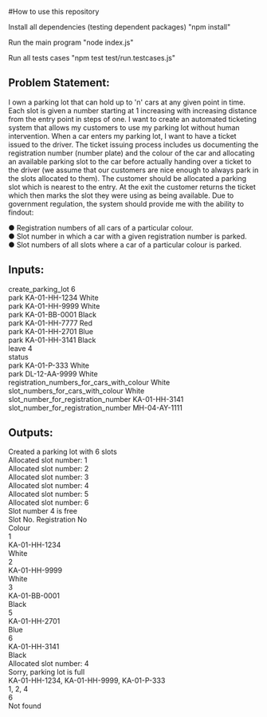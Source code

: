 #How to use this repository

Install all dependencies (testing dependent packages)
"npm install"

Run the main program
"node index.js"

Run all tests cases
"npm test test/run.testcases.js"


Problem Statement:
-----------------------
I own a parking lot that can hold up to 'n' cars at any given point in time. Each slot is
given a number starting at 1 increasing with increasing distance from the entry point
in steps of one. I want to create an automated ticketing system that allows my
customers to use my parking lot without human intervention.
When a car enters my parking lot, I want to have a ticket issued to the driver. The
ticket issuing process includes us documenting the registration number (number
plate) and the colour of the car and allocating an available parking slot to the car
before actually handing over a ticket to the driver (we assume that our customers are
nice enough to always park in the slots allocated to them). The customer should be
allocated a parking slot which is nearest to the entry. At the exit the customer returns
the ticket which then marks the slot they were using as being available.
Due to government regulation, the system should provide me with the ability to findout: <br />

● Registration numbers of all cars of a particular colour. <br />
● Slot number in which a car with a given registration number is parked. <br />
● Slot numbers of all slots where a car of a particular colour is parked.<br />


Inputs:
----------------------
create_parking_lot 6 <br />
park KA-01-HH-1234 White <br />
park KA-01-HH-9999 White <br />
park KA-01-BB-0001 Black <br />
park KA-01-HH-7777 Red <br />
park KA-01-HH-2701 Blue <br />
park KA-01-HH-3141 Black <br />
leave 4 <br />
status <br />
park KA-01-P-333 White <br />
park DL-12-AA-9999 White <br />
registration_numbers_for_cars_with_colour White <br />
slot_numbers_for_cars_with_colour White <br />
slot_number_for_registration_number KA-01-HH-3141 <br />
slot_number_for_registration_number MH-04-AY-1111 <br />

Outputs: 
------------------
Created a parking lot with 6 slots <br />
Allocated slot number: 1 <br />
Allocated slot number: 2 <br />
Allocated slot number: 3 <br />
Allocated slot number: 4 <br />
Allocated slot number: 5 <br />
Allocated slot number: 6 <br />
Slot number 4 is free <br />
Slot No. Registration No <br />
Colour <br />
1 <br />
KA-01-HH-1234 <br />
White <br />
2 <br />
KA-01-HH-9999 <br />
White <br />
3 <br />
KA-01-BB-0001 <br />
Black <br />
5 <br />
KA-01-HH-2701 <br />
Blue <br />
6 <br />
KA-01-HH-3141<br />
Black <br />
Allocated slot number: 4 <br />
Sorry, parking lot is full <br />
KA-01-HH-1234, KA-01-HH-9999, KA-01-P-333 <br />
1, 2, 4 <br />
6 <br />
Not found <br />
